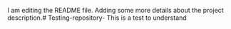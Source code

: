 I am editing the README file. Adding some more details about the project description.# Testing-repository-
This is a test to understand 
